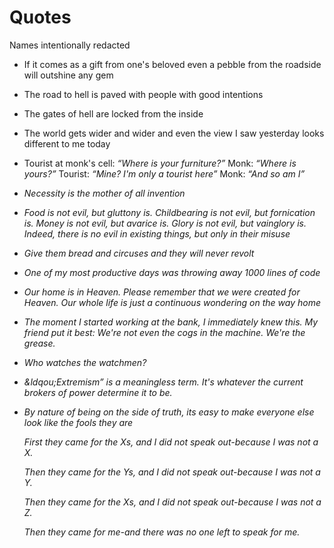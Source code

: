 # Quotes

Names intentionally redacted

- If it comes as a gift from one's beloved even a pebble from the roadside will outshine any gem

- The road to hell is paved with people with good intentions

- The gates of hell are locked from the inside

- The world gets wider and wider and even the view I saw yesterday looks different to me today

- Tourist at monk's cell: <i>&ldquo;Where is your furniture?&rdquo;</i> Monk: <i>&ldquo;Where is yours?&rdquo;</i> Tourist: <i>&ldquo;Mine? I'm only a tourist here&rdquo;</i> Monk: <i>&ldquo;And so am I&rdquo;

-  Necessity is the mother of all invention

- Food is not evil, but gluttony is. Childbearing is not evil, but fornication is. Money is not evil, but avarice is. Glory is not evil, but vainglory is. Indeed, there is no evil in existing things, but only in their misuse

- Give them bread and circuses and they will never revolt

- One of my most productive days was throwing away 1000 lines of code

- Our home is in Heaven. Please remember that we were created for Heaven. Our whole life is just a continuous wondering on the way home

- The moment I started working at the bank, I immediately knew this. My friend put it best: We're not even the cogs in the machine. We're the grease. 

- Who watches the watchmen?

- &ldqou;Extremism&rdquo; is a meaningless term. It's whatever the current brokers of power determine it to be. 

- By nature of being on the side of truth, its easy to make everyone else look like the fools they are

    First they came for the Xs, and I did not speak out-because I was not a X.

    Then they came for the Ys, and I did not speak out-because I was not a Y.

    Then they came for the Xs, and I did not speak out-because I was not a Z.

    Then they came for me-and there was no one left to speak for me.
